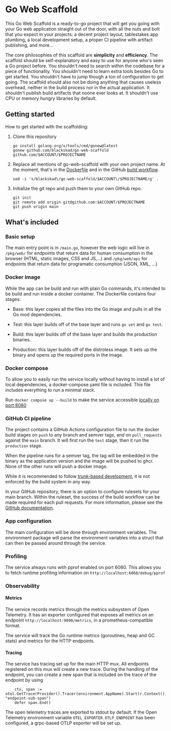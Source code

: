 # Go Web Scaffold

This Go Web Scaffold is a ready-to-go project that will get you going with your Go web application straight out of the door, with all the nuts and bolt that you expect in your projects: a decent project layout, tablestakes app plumbing, a local development setup, a proper CI pipeline with artifact publishing, and more...

The core philosophies of this scaffold are __simplicity__ and __efficiency__. The scaffold should be self-explanatory and easy to use for anyone who's seen a Go project before. You shouldn't need to search within the codebase for a piece of functionality. You shouldn't need to learn extra tools besides Go to get started. You shouldn't have to jump though a ton of configuration to get going. The scaffold should also not be doing anything that causes useless overhead, neither in the build process nor in the actual application. It shouldn't publish build artifacts that noone ever looks at. It shouldn't use CPU or memory hungry libraries by default.

## Getting started

How to get started with the scaffolding:

1. Clone this repository
	```
	go install golang.org/x/tools/cmd/gonew@latest
	gonew github.com/blackskad/go-web-scaffold github.com/$ACCOUNT/$PROJECTNAME
	```

1. Replace all mentions of go-web-scaffold with your own project name. At the moment, that's in the [Dockerfile](https://github.com/blackskad/go-web-scaffold/blob/main/Dockerfile#L25) and in the GitHub [build workflow](https://github.com/blackskad/go-web-scaffold/blob/main/.github/workflows/build.yml#L53).
	```
	sed -i 's/blackskad\/go-web-scaffold/$ACCOUNT\/$PROJECTNAME/g' .
	```

1. Initialize the git repo and push them to your own GitHub repo.
	```
	git init
	git remote add origin git@github.com:$ACCOUNT/$PROJECTNAME
	git push origin main
	```

## What's included

### Basic setup

The main entry point is in `/main.go`, however the web logic will live in `/pkg/web/` for endpoints that return data for human consumption in the browser (HTML, static images, CSS and JS,...) and `/pkg/web/api` for endpoints that return data for programatic consumption (JSON, XML, ...)

### Docker image

While the app can be build and run with plain Go commands, it's intended to be build and run inside a docker container. The Dockerfile contains four stages:

* Base: this layer copies all the files into the Go image and pulls in all the Go mod dependencies.

* Test: this layer builds off of the base layer and runs `go vet` and `go test`. 

* Build: this layer builds off of the base layer and builds the production binaries.

* Production: this layer builds off of the distroless image. It sets up the binary and opens up the required ports in the image.

### Docker compose

To allow you to easily run the service locally without having to install a lot of local dependencies, a docker-compose.yaml file is included. This file includes everything to run a minimal stack.

Run `docker compose up --build` to make the service accessible [locally on port 8080](http://localhost:8080)

### GitHub CI pipeline

The project contains a GitHub Actions configuration file to run the docker build stages on `push` to any branch and semver tags, and on `pull_requests` against the `main` branch. It will first run the `test` stage, then it run the `production` stage.

When the pipeline runs for a semver tag, the tag will be embedded in the binary as the application version and the image will be pushed to ghcr. None of the other runs will push a docker image.

While it is recommended to follow [trunk-based development](https://trunkbaseddevelopment.com/), it is not enforced by the build system in any way.

In your GitHub repository, there is an option to configure rulesets for your main branch. Within the ruleset, the success of the build workflow can be made required for each pull requests. For more information, please see the [GitHub documentation](https://docs.github.com/en/repositories/configuring-branches-and-merges-in-your-repository/managing-rulesets/available-rules-for-rulesets#require-status-checks-to-pass-before-merging).

### App configuration

The main configuration will be done through environment variables. The environment package will parse the environment variables into a struct that can then be passed around through the service.

### Profiling

The service always runs with pprof enabled on port 6060. This allows you to fetch runtime profiling information on `http://localhost:6060/debug/pprof`

### Observability

#### Metrics

The service records metrics through the metrics subsystem of Open Telemetry. It has an exporter configured that exposes all metrics on an endpoint `http://localhost:9090/metrics`, in a prometheus-compatible format.

The service will track the Go runtime metrics (goroutines, heap and GC stats) and metrics for the HTTP endpoints.

#### Tracing

The service has tracing set up for the main HTTP mux. All endpoints registered on this mux will create a new trace. During the handling of the endpoint, you can create a new span that is included on the trace of the endpoint by using 

```
	ctx, span := otel.GetTracerProvider().Tracer(environment.AppName).Start(r.Context(), "endpoint-sub-span")
	defer span.End()
```

The open telemetry traces are exported to stdout by default. If the Open Telemetry environment variable `OTEL_EXPORTER_OTLP_ENDPOINT` has been configured, a grpc-based OTLP exporter will be set up.